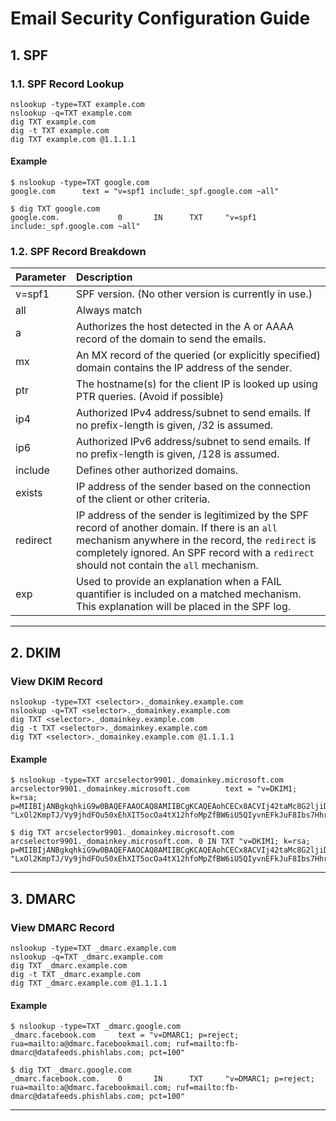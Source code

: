 # Email Security Configuration Guide
## 1. SPF
### 1.1. SPF Record Lookup
```
nslookup -type=TXT example.com
nslookup -q=TXT example.com
dig TXT example.com
dig -t TXT example.com
dig TXT example.com @1.1.1.1
```
#### Example
```
$ nslookup -type=TXT google.com
google.com      text = "v=spf1 include:_spf.google.com ~all"
```
```
$ dig TXT google.com
google.com.             0       IN      TXT     "v=spf1 include:_spf.google.com ~all"
```

### 1.2. SPF Record Breakdown

| Parameter | Description                                                                                                                               |
| :-------- | :---------------------------------------------------------------------------------------------------------------------------------------- |
| v=spf1    | SPF version. (No other version is currently in use.)                                                                                      |
| all       | Always match                                                                                                                              |
| a         | Authorizes the host detected in the A or AAAA record of the domain to send the emails.                                                    |
| mx        | An MX record of the queried (or explicitly specified) domain contains the IP address of the sender.                                       |
| ptr       | The hostname(s) for the client IP is looked up using PTR queries. (Avoid   if possible)                                                   |
| ip4       | Authorized IPv4 address/subnet to send emails. If no prefix-length is given, /32 is assumed.                                              |
| ip6       | Authorized IPv6 address/subnet to send emails. If no prefix-length is given, /128 is assumed.                                             |
| include   | Defines other authorized domains.                                                                                                         |
| exists    | IP address of the sender based on the connection of the client or other criteria.                                                         |
| redirect  | IP address of the sender is legitimized by the SPF record of another domain. If there is an `all` mechanism anywhere in the record, the `redirect` is completely ignored. An SPF record with a `redirect` should not contain the `all` mechanism. |
| exp       | Used to provide an explanation when a FAIL quantifier is included on a matched mechanism. This explanation will be placed in the SPF log. |

---



## 2. DKIM
### View DKIM Record
```
nslookup -type=TXT <selector>._domainkey.example.com
nslookup -q=TXT <selector>._domainkey.example.com
dig TXT <selector>._domainkey.example.com
dig -t TXT <selector>._domainkey.example.com
dig TXT <selector>._domainkey.example.com @1.1.1.1
```
#### Example
```
$ nslookup -type=TXT arcselector9901._domainkey.microsoft.com
arcselector9901._domainkey.microsoft.com        text = "v=DKIM1; k=rsa; p=MIIBIjANBgkqhkiG9w0BAQEFAAOCAQ8AMIIBCgKCAQEAohCECx8ACVIj42taMc8G2ljiDmsboUW4mgasOg3/2Ay1D37DwK0CE1aok6x0x6dQ4FC/NGdeksPjT/ZLYH+zwwUvElJwd8adtZK4E7AT9Rzr6WPtTiFHi87em6n12HTvp8plpGHXnm8vdFrTxcCUguwUBzbe6MB12Dc3vSURcOUqfa6Dlj/6cNehl+PMonql" "LxOl2KmpTJ/Vy9jhdFOu50xEhXIT5ocOa4tX12hfoMpZfBW6iU5QIyvnEFkJuF8Ibs7Hhr7Ec1GZc6tgOd5uNTAnnvh+xiYs8e722H5iDecMsBzj+I9U+CBY1ACwY9hTC1UDNu3xS+WKQNgvnifdIQIDAQAB"
```
```
$ dig TXT arcselector9901._domainkey.microsoft.com
arcselector9901._domainkey.microsoft.com. 0 IN TXT "v=DKIM1; k=rsa; p=MIIBIjANBgkqhkiG9w0BAQEFAAOCAQ8AMIIBCgKCAQEAohCECx8ACVIj42taMc8G2ljiDmsboUW4mgasOg3/2Ay1D37DwK0CE1aok6x0x6dQ4FC/NGdeksPjT/ZLYH+zwwUvElJwd8adtZK4E7AT9Rzr6WPtTiFHi87em6n12HTvp8plpGHXnm8vdFrTxcCUguwUBzbe6MB12Dc3vSURcOUqfa6Dlj/6cNehl+PMonql" "LxOl2KmpTJ/Vy9jhdFOu50xEhXIT5ocOa4tX12hfoMpZfBW6iU5QIyvnEFkJuF8Ibs7Hhr7Ec1GZc6tgOd5uNTAnnvh+xiYs8e722H5iDecMsBzj+I9U+CBY1ACwY9hTC1UDNu3xS+WKQNgvnifdIQIDAQAB"
```
---


## 3. DMARC
### View DMARC Record
```
nslookup -type=TXT _dmarc.example.com
nslookup -q=TXT _dmarc.example.com
dig TXT _dmarc.example.com
dig -t TXT _dmarc.example.com
dig TXT _dmarc.example.com @1.1.1.1
```
#### Example
```
$ nslookup -type=TXT _dmarc.google.com
_dmarc.facebook.com     text = "v=DMARC1; p=reject; rua=mailto:a@dmarc.facebookmail.com; ruf=mailto:fb-dmarc@datafeeds.phishlabs.com; pct=100"
```
```
$ dig TXT _dmarc.google.com
_dmarc.facebook.com.    0       IN      TXT     "v=DMARC1; p=reject; rua=mailto:a@dmarc.facebookmail.com; ruf=mailto:fb-dmarc@datafeeds.phishlabs.com; pct=100"
```
---





